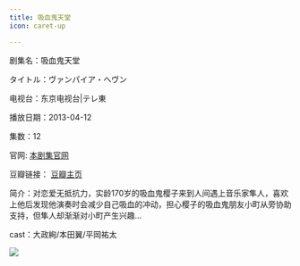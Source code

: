 ```yaml
---
title: 吸血鬼天堂
icon: caret-up

---
```


剧集名：吸血鬼天堂

タイトル：ヴァンパイア・ヘヴン

电视台：东京电视台|テレ東

播放日期：2013-04-12

集数：12

官网: [本剧集官网](https://www.tv-tokyo.co.jp/vampire/)

豆瓣链接： [豆瓣主页](https://movie.douban.com/subject/21415990/)


简介：对恋爱无抵抗力，实龄170岁的吸血鬼樱子来到人间遇上音乐家隼人，喜欢上他后发现他演奏时会减少自己吸血的冲动，担心樱子的吸血鬼朋友小町从旁协助支持，但隼人却渐渐对小町产生兴趣…

cast：大政絢/本田翼/平岡祐太 

![](https://listpic.tsgsanjiao.com/2013/2013xxgdtt.jpg)